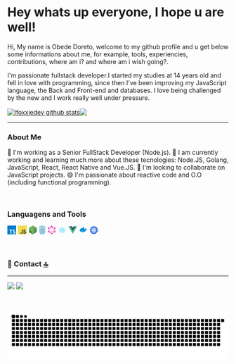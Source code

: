 # Hey whats up everyone, I hope u are well!

<p>
Hi, My name is Obede Doreto, welcome to my github profile and u get below some informations about me, for example, tools, experiencies, contributions, where am i? and where am i wish going?.
</p>

<p>
I'm passionate fullstack developer.I started my studies at 14 years old and fell in love with programming, since then I've been improving my JavaScript language, the Back and Front-end and databases. I love being challenged by the new and I work really well under pressure.
</p>

<div style="display:flex;">
  <a href="https://github.com/anuraghazra/github-readme-stats">
    <img align="center" src="https://github-readme-stats.vercel.app/api?username=ifoxxiedev&show_icons=true&include_all_commits=true&theme=material-palenight" alt="Ifoxxiedev github stats" />
  </a>
  <a href="https://github.com/anuraghazra/github-readme-stats">
    <!-- Change the `github-readme-stats.anuraghazra1.vercel.app` to `github-readme-stats.vercel.app`  -->
    <img align="center" src="https://github-readme-stats.vercel.app/api/top-langs/?username=ifoxxiedev&layout=compact&theme=material-palenight" />
  </a>
</div>

---

### About Me

🔭  I'm working as a Senior FullStack Developer (Node.js).
🌱  I am currently working and learning much more about these tecnologies: Node.JS, Golang, JavaScript, React, React Native and Vue.JS.
👯  I'm looking to collaborate on JavaScript projects.
😄 I'm passionate about reactive code and O.O (including  functional programming).

<br />

### Languagens and Tools
<code><img height="20" src="https://raw.githubusercontent.com/ifoxxiedev/ifoxxiedev/master/assets/typescript.png"></code>
<code><img height="20" src="https://raw.githubusercontent.com/ifoxxiedev/ifoxxiedev/master/assets/javascript.png"></code>
<code><img height="20" src="https://raw.githubusercontent.com/ifoxxiedev/ifoxxiedev/master/assets/nodejs.png"></code>
<code><img height="20" src="https://raw.githubusercontent.com/ifoxxiedev/ifoxxiedev/master/assets/golang.png"></code> 
<code><img height="20" src="https://raw.githubusercontent.com/ifoxxiedev/ifoxxiedev/master/assets/graphql.png"></code> 
<code><img height="20" src="https://raw.githubusercontent.com/ifoxxiedev/ifoxxiedev/master/assets/react.png"></code>
<code><img height="20" src="https://raw.githubusercontent.com/ifoxxiedev/ifoxxiedev/master/assets/vuejs.png"></code>
<code><img height="20" src="https://raw.githubusercontent.com/ifoxxiedev/ifoxxiedev/master/assets/docker.png"></code> 
<code><img height="20" src="https://raw.githubusercontent.com/ifoxxiedev/ifoxxiedev/master/assets/kubernetes.png"></code> 

<br />

### 📱 Contact [🔝](#welcome-badges-4-readmemd-profile)
---

[<img src="https://img.shields.io/badge/LinkedIn-0077B5?style=for-the-badge&logo=linkedin&logoColor=white" />](https://www.linkedin.com/in/obede-doreto-bb9553207/)
[<img src="https://img.shields.io/badge/Instagram-E4405F?style=for-the-badge&logo=instagram&logoColor=white" /> ](https://www.instagram.com/obededoreto/?utm_medium=copy_link)

<br />

<!-- ### 🤜🤛 Group [🔝](#welcome-badges-4-readmemd-profile)
---

[<img src="https://img.shields.io/badge/Discord-7289DA?style=for-the-badge&logo=discord&logoColor=white" />](https://discord.gg/UhYJdUsj) -->

![Snake Animation](https://github.com/ifoxxiedev/ifoxxiedev/blob/snake/github-contribution-grid-snake.svg)